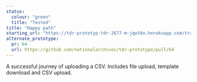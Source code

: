 ```yaml
---
status:
  colour: "green"
  title: "Tested"
title: "Happy path"
starting_url: "https://tdr-prototyp-tdr-2677-m-jqwt8o.herokuapp.com/transfer-tasks"
alternate_prototype: 
  pr: 64
  url: https://github.com/nationalarchives/tdr-prototype/pull/64
---
```


A successful journey of uploading a CSV. Includes file upload, template download and CSV upload.


